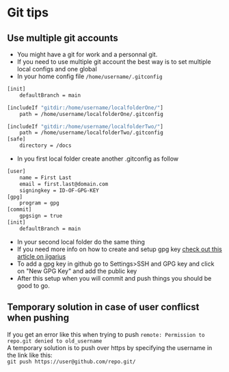 # Git tips

## Use multiple git accounts

- You might have a git for work and a personnal git.
- If you need to use multiple git account the best way is to set multiple local configs and one global
- In your home config file `/home/username/.gitconfig`

```bash
[init]
    defaultBranch = main

[includeIf "gitdir:/home/username/localfolderOne/"]
    path = /home/username/localfolderOne/.gitconfig

[includeIf "gitdir:/home/username/localfolderTwo/"]
    path = /home/username/localfolderTwo/.gitconfig
[safe]
    directory = /docs
```

- In you first local folder create another .gitconfig as follow

```bash
[user]
    name = First Last
    email = first.last@domain.com
    signingkey = ID-OF-GPG-KEY
[gpg]
    program = gpg
[commit]
    gpgsign = true
[init]
    defaultBranch = main
```

- In your second local folder do the same thing
- If you need more info on how to create and setup gpg key [check out this article on jigarius](https://jigarius.com/blog/signing-git-commits)
- To add a gpg key in github go to Settings>SSH and GPG key and click on "New GPG Key" and add the public key
- After this setup when you will commit and push things you should be good to go.

## Temporary solution in case of user conflicst when pushing

If you get an error like this when trying to push `remote: Permission to repo.git denied to old_username`  
A temporary solution is to push over https by specifying the username in the link like this:  
`git push https://user@github.com/repo.git/`
